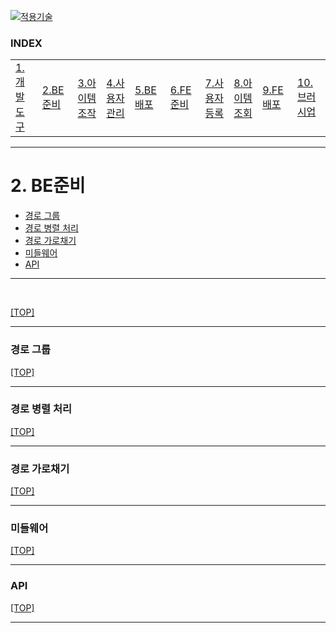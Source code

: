 [nextjs15]: readme.md
[![적용기술](https://skillicons.dev/icons?i=nextjs,ts,react,vercel)][nextjs15]
 
### INDEX

<table>
  <tr>
    <td><a href="sect_01.md">1.개발도구   </a></td>
    <td><a href="sect_02.md">2.BE준비	   </a></td>
    <td><a href="sect_03.md">3.아이템조작     </a></td>
    <td><a href="sect_04.md">4.사용자관리     </a></td>
    <td><a href="sect_05.md">5.BE배포    </a></td>
    <td><a href="sect_06.md">6.FE준비    </a></td>
    <td><a href="sect_07.md">7.사용자등록    </a></td>
    <td><a href="sect_08.md">8.아이템조회    </a></td>
    <td><a href="sect_09.md">9.FE배포    </a></td>
    <td><a href="sect_10.md">10.브러시업   </a></td>
  </tr>
</table>

---
# 2. BE준비
- [경로 그룹](#경로-그룹)
- [경로 병렬 처리](#경로-병렬-처리)
- [경로 가로채기](#경로-가로채기)
- [미들웨어](#미들웨어)
- [API](#api)

---


<br/>


[[TOP]](#index)

---
### 경로 그룹

[[TOP]](#index)

---
### 경로 병렬 처리

[[TOP]](#index)

---
### 경로 가로채기

[[TOP]](#index)

---
### 미들웨어

[[TOP]](#index)

---
### API

[[TOP]](#index)

---
